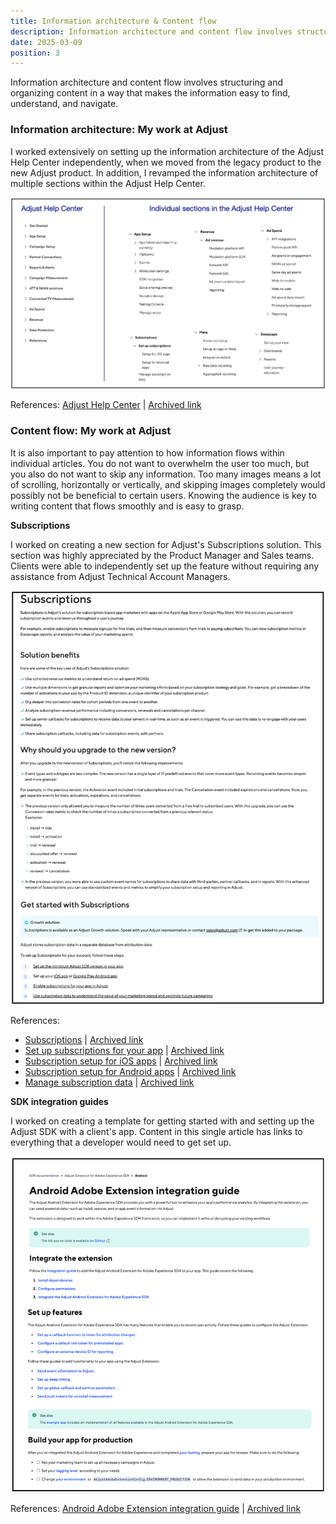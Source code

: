 ```yaml
---
title: Information architecture & Content flow
description: Information architecture and content flow involves structuring and organizing content in a way that makes the information easy to find, understand, and navigate.
date: 2025-03-09
position: 3
---
```


Information architecture and content flow involves structuring and organizing content in a way that makes the information easy to find, understand, and navigate.

### Information architecture: My work at Adjust

I worked extensively on setting up the information architecture of the Adjust Help Center independently, when we moved from the legacy product to the new Adjust product. In addition, I revamped the information architecture of multiple sections within the Adjust Help Center.

![Information architecture Adjust Help Center](./information-architecture.jpeg)

References: <a href="https://help.adjust.com/en/marketer" target="_blank">Adjust Help Center</a> | <a href="https://archive.ph/Hf4oG" target="_blank">Archived link</a>

### Content flow: My work at Adjust

It is also important to pay attention to how information flows within individual articles. You do not want to overwhelm the user too much, but you also do not want to skip any information. Too many images means a lot of scrolling, horizontally or vertically, and skipping images completely would possibly not be beneficial to certain users. Knowing the audience is key to writing content that flows smoothly and is easy to grasp. 

__Subscriptions__

I worked on creating a new section for Adjust's Subscriptions solution. This section was highly appreciated by the Product Manager and Sales teams. Clients were able to independently set up the feature without requiring any assistance from Adjust Technical Account Managers. 

![Content flow Subscriptions](./content-flow-subscriptions.jpeg)

References:
- <a href="https://help.adjust.com/en/article/subscriptions" target="_blank">Subscriptions</a> | <a href="https://archive.ph/rUbcV" target="_blank">Archived link</a>
- <a href="https://help.adjust.com/en/article/set-up-subscriptions-for-your-app" target="_blank">Set up subscriptions for your app</a> | <a href="https://archive.ph/ZSNHP" target="_blank">Archived link</a>
- <a href="https://help.adjust.com/en/article/subscription-setup-for-ios-apps" target="_blank">Subscription setup for iOS apps</a> | <a href="https://archive.ph/JDqoI" target="_blank">Archived link</a>
- <a href="https://help.adjust.com/en/article/subscription-setup-for-android-apps" target="_blank">Subscription setup for Android apps</a> | <a href="https://archive.ph/5P2HD" target="_blank">Archived link</a>
- <a href="https://help.adjust.com/en/article/manage-subscription-data" target="_blank">Manage subscription data</a> | <a href="https://archive.ph/PAFow" target="_blank">Archived link</a>

__SDK integration guides__

I worked on creating a template for getting started with and setting up the Adjust SDK with a client's app. Content in this single article has links to everything that a developer would need to get set up. 

![Content flow SDK integration guides](./content-flow-sdk-integration.jpeg)

References: <a href="https://dev.adjust.com/en/sdk/adobe-extension/android" target="_blank">Android Adobe Extension integration guide</a> | <a href="https://archive.ph/1xXuN" target="_blank">Archived link</a>